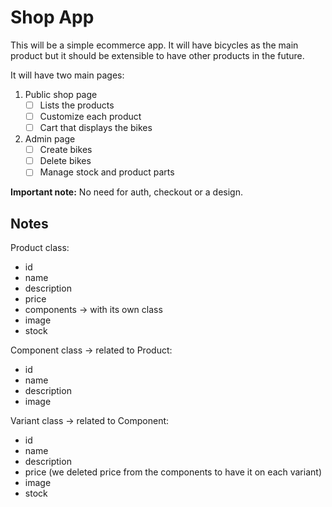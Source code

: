 # Shop App

This will be a simple ecommerce app. It will have bicycles as the main product
but it should be extensible to have other products in the future.

It will have two main pages:

1. Public shop page
   - [ ] Lists the products
   - [ ] Customize each product
   - [ ] Cart that displays the bikes

2. Admin page
   - [ ] Create bikes
   - [ ] Delete bikes
   - [ ] Manage stock and product parts

**Important note:**
No need for auth, checkout or a design.

## Notes

Product class:
- id
- name
- description
- price
- components -> with its own class
- image
- stock

Component class -> related to Product:
- id
- name
- description
- image

Variant class -> related to Component:
- id
- name
- description
- price (we deleted price from the components to have it on each variant)
- image
- stock
